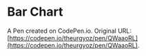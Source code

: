 # Bar Chart

A Pen created on CodePen.io. Original URL: [https://codepen.io/theurgyoz/pen/QWaaoRL](https://codepen.io/theurgyoz/pen/QWaaoRL).

